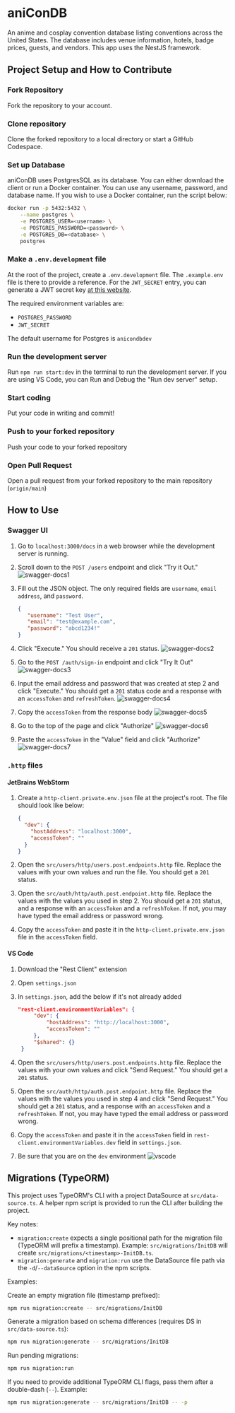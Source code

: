 # aniConDB

An anime and cosplay convention database listing conventions across the United States. The database includes venue information,
hotels, badge prices, guests, and vendors. This app uses the NestJS framework.

## Project Setup and How to Contribute

### Fork Repository
Fork the repository to your account.

### Clone repository
Clone the forked repository to a local directory or start a GitHub Codespace.

### Set up Database
aniConDB uses PostgresSQL as its database. You can either download the client or run a Docker container. You can use any username, password, and database name. If you wish to use a Docker container, run the script below:

```bash
docker run -p 5432:5432 \
    --name postgres \
    -e POSTGRES_USER=<username> \
    -e POSTGRES_PASSWORD=<password> \
    -e POSTGRES_DB=<database> \
    postgres
```

### Make a `.env.development` file
At the root of the project, create a `.env.development` file. The `.example.env` file is there to provide a reference. For the `JWT_SECRET` entry, you can generate a JWT secret key [at this website](https://jwtsecrets.com/).

The required environment variables are:
- `POSTGRES_PASSWORD`
- `JWT_SECRET`

The default username for Postgres is `anicondbdev`

### Run the development server
Run `npm run start:dev` in the terminal to run the development server. If you are using VS Code, you can Run and Debug the "Run dev server" setup.

### Start coding
Put your code in writing and commit!

### Push to your forked repository
Push your code to your forked repository

### Open Pull Request
Open a pull request from your forked repository to the main repository (`origin/main`)

## How to Use
### Swagger UI
1. Go to `localhost:3000/docs` in a web browser while the development server is running.

2. Scroll down to the `POST /users` endpoint and click "Try it Out."
   ![swagger-docs1](https://github.com/user-attachments/assets/9c4139fa-8194-43dc-b77a-df7de9735d58)


3. Fill out the JSON object. The only required fields are `username`, `email address`, and `password`.
   ```json
   {
      "username": "Test User",
      "email": "test@example.com",
      "password": "abcd1234!"
   }
   ```  

4. Click "Execute." You should receive a `201` status.
   ![swagger-docs2](https://github.com/user-attachments/assets/16a8d9ab-fe39-46bb-95f4-0e0605be0896)


5. Go to the `POST /auth/sign-in` endpoint and click "Try It Out"
   ![swagger-docs3](https://github.com/user-attachments/assets/9ee45039-1958-46ee-be28-6a73c37a56c2)


6. Input the email address and password that was created at step 2 and click "Execute." You should get a `201` status code and a response with an `accessToken` and `refreshToken`.
   ![swagger-docs4](https://github.com/user-attachments/assets/55dfae9a-09ee-4d7b-81a6-b4e13ac09820)


7. Copy the `accessToken` from the response body
   ![swagger-docs5](https://github.com/user-attachments/assets/6ee88ff3-da43-4466-a232-40260ed10178)


8. Go to the top of the page and click "Authorize"
   ![swagger-docs6](https://github.com/user-attachments/assets/de9df4ef-af47-4a3c-b380-22fb99aa5650)


9. Paste the `accessToken` in the "Value" field and click "Authorize"
   ![swagger-docs7](https://github.com/user-attachments/assets/bdb678d0-6751-4ff3-b845-b5f97b442ae4)


### `.http` files

#### JetBrains WebStorm
1. Create a `http-client.private.env.json` file at the project's root. The file should look like below:
    ```json
    {
      "dev": {
        "hostAddress": "localhost:3000",
        "accessToken": ""
      }
    }
    ```

2. Open the `src/users/http/users.post.endpoints.http` file. Replace the values with your own values and run the file. You should get a `201` status.

3. Open the `src/auth/http/auth.post.endpoint.http` file. Replace the values with the values you used in step 2. You should get a `201` status, and a response with an `accessToken` and a `refreshToken`. If not, you may have typed the email address or password wrong.

4. Copy the `accessToken` and paste it in the `http-client.private.env.json` file in the `accessToken` field.

#### VS Code
1. Download the "Rest Client" extension

2. Open `settings.json`

3. In `settings.json`, add the below if it's not already added
   ```json
   "rest-client.environmentVariables": {
        "dev": {
            "hostAddress": "http://localhost:3000",
            "accessToken": ""
        },
        "$shared": {}
    }
   ```

4. Open the `src/users/http/users.post.endpoints.http` file. Replace the values with your own values and click "Send Request." You should get a `201` status.

5. Open the `src/auth/http/auth.post.endpoint.http` file. Replace the values with the values you used in step 4 and click "Send Request." You should get a `201` status, and a response with an `accessToken` and a `refreshToken`. If not, you may have typed the email address or password wrong.

6. Copy the `accessToken` and paste it in the `accessToken` field in `rest-client.environmentVariables.dev` field in `settings.json`.

7. Be sure that you are on the `dev` environment
   ![vscode](https://github.com/user-attachments/assets/cc2b790f-a120-470e-b594-1e024148b439)

## Migrations (TypeORM)

This project uses TypeORM's CLI with a project DataSource at `src/data-source.ts`. A helper npm script is provided to run the CLI after building the project.

Key notes:
- `migration:create` expects a single positional path for the migration file (TypeORM will prefix a timestamp). Example: `src/migrations/InitDB` will create `src/migrations/<timestamp>-InitDB.ts`.
- `migration:generate` and `migration:run` use the DataSource file path via the `-d`/`--dataSource` option in the npm scripts.

Examples:

Create an empty migration file (timestamp prefixed):

```bash
npm run migration:create -- src/migrations/InitDB
```

Generate a migration based on schema differences (requires DS in `src/data-source.ts`):

```bash
npm run migration:generate -- src/migrations/InitDB
```

Run pending migrations:

```bash
npm run migration:run
```

If you need to provide additional TypeORM CLI flags, pass them after a double-dash (`--`). Example:

```bash
npm run migration:generate -- src/migrations/InitDB -- -p
```

